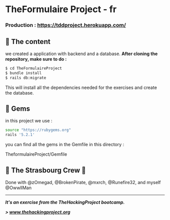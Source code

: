 # TheFormulaire Project - fr
### Production : https://tddproject.herokuapp.com/
## 📰 The content

we created a application with backend and a database.
**After cloning the repository, make sure to do :**

```sh
$ cd TheFormulaireProject
$ bundle install
$ rails db:migrate
```
This will install all the dependencies needed for the exercises and create the database.


## 💎 Gems

in this project we use : 

```sh
source "https://rubygems.org"
rails '5.2.1'
```

you can find all the gems in the Gemfile in this directory : 

TheformulaireProject/Gemfile

## :european_post_office: The Strasbourg Crew 💪
Done with @zOmegad, @BrokenPirate, @mxrch, @Runefire32, and myself @OwwllMan

<hr>

***It's an exercise from the TheHackingProject bootcamp.***

***> www.thehackingproject.org***

